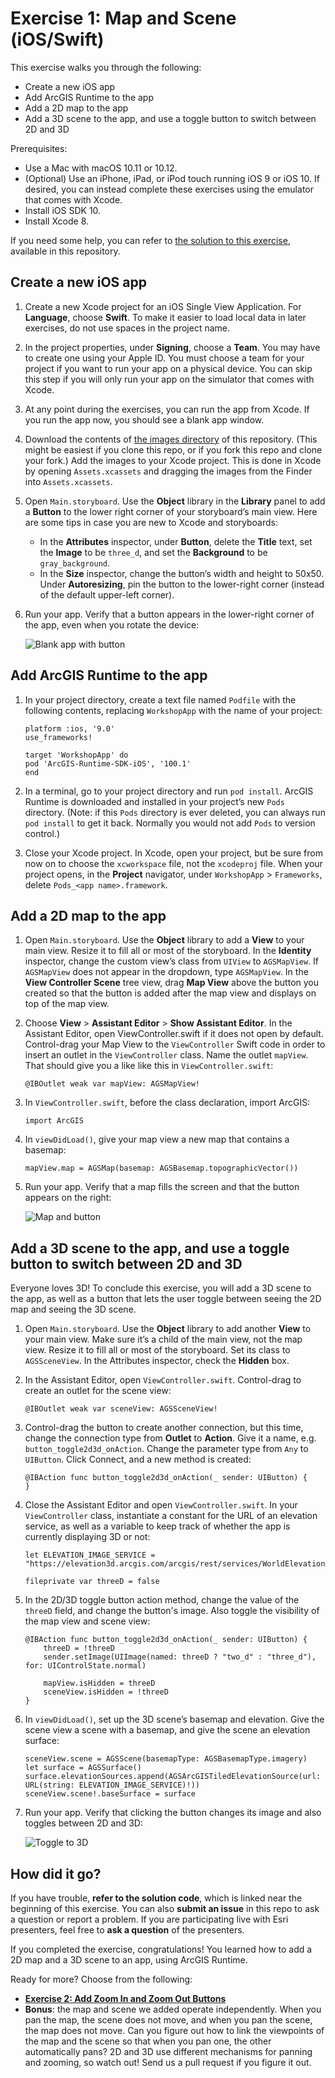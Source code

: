 # Exercise 1: Map and Scene (iOS/Swift)

This exercise walks you through the following:
- Create a new iOS app
- Add ArcGIS Runtime to the app
- Add a 2D map to the app
- Add a 3D scene to the app, and use a toggle button to switch between 2D and 3D

Prerequisites:
- Use a Mac with macOS 10.11 or 10.12.
- (Optional) Use an iPhone, iPad, or iPod touch running iOS 9 or iOS 10. If desired, you can instead complete these exercises using the emulator that comes with Xcode.
- Install iOS SDK 10.
- Install Xcode 8.

If you need some help, you can refer to [the solution to this exercise](../../../solutions/iOS/Swift/Ex1_MapAndScene), available in this repository.

## Create a new iOS app

1. Create a new Xcode project for an iOS Single View Application. For **Language**, choose **Swift**. To make it easier to load local data in later exercises, do not use spaces in the project name.

1. In the project properties, under **Signing**, choose a **Team**. You may have to create one using your Apple ID. You must choose a team for your project if you want to run your app on a physical device. You can skip this step if you will only run your app on the simulator that comes with Xcode. 

1. At any point during the exercises, you can run the app from Xcode. If you run the app now, you should see a blank app window.

1. Download the contents of [the images directory](../../../images) of this repository. (This might be easiest if you clone this repo, or if you fork this repo and clone your fork.) Add the images to your Xcode project. This is done in Xcode by opening `Assets.xcassets` and dragging the images from the Finder into `Assets.xcassets`.

1. Open `Main.storyboard`. Use the **Object** library in the **Library** panel to add a **Button** to the lower right corner of your storyboard’s main view. Here are some tips in case you are new to Xcode and storyboards:
    - In the **Attributes** inspector, under **Button**, delete the **Title** text, set the **Image** to be `three_d`, and set the **Background** to be `gray_background`.
    - In the **Size** inspector, change the button’s width and height to 50x50. Under **Autoresizing**, pin the button to the lower-right corner (instead of the default upper-left corner).

1. Run your app. Verify that a button appears in the lower-right corner of the app, even when you rotate the device:

    ![Blank app with button](01-blank-app-with-button.png)
    
## Add ArcGIS Runtime to the app

1. In your project directory, create a text file named `Podfile` with the following contents, replacing `WorkshopApp` with the name of your project:

    ```
    platform :ios, '9.0'
    use_frameworks!

    target 'WorkshopApp' do
    pod 'ArcGIS-Runtime-SDK-iOS', '100.1'
    end
    ```

1. In a terminal, go to your project directory and run `pod install`. ArcGIS Runtime is downloaded and installed in your project’s new `Pods` directory. (Note: if this `Pods` directory is ever deleted, you can always run `pod install` to get it back. Normally you would not add `Pods` to version control.)

1. Close your Xcode project. In Xcode, open your project, but be sure from now on to choose the `xcworkspace` file, not the `xcodeproj` file. When your project opens, in the **Project** navigator, under `WorkshopApp` > `Frameworks`, delete `Pods_<app name>.framework`.

## Add a 2D map to the app

1. Open `Main.storyboard`. Use the **Object** library to add a **View** to your main view. Resize it to fill all or most of the storyboard. In the **Identity** inspector, change the custom view’s class from `UIView` to `AGSMapView`. If `AGSMapView` does not appear in the dropdown, type `AGSMapView`. In the **View Controller Scene** tree view, drag **Map View** above the button you created so that the button is added after the map view and displays on top of the map view.

1. Choose **View** > **Assistant Editor** > **Show Assistant Editor**. In the Assistant Editor, open ViewController.swift if it does not open by default. Control-drag your Map View to the `ViewController` Swift code in order to insert an outlet in the `ViewController` class. Name the outlet `mapView`. That should give you a like like this in `ViewController.swift`:

    ```
    @IBOutlet weak var mapView: AGSMapView!
    ```

1. In `ViewController.swift`, before the class declaration, import ArcGIS:

    ```
    import ArcGIS
    ```

1. In `viewDidLoad()`, give your map view a new map that contains a basemap:

    ```
    mapView.map = AGSMap(basemap: AGSBasemap.topographicVector())
    ```

1. Run your app. Verify that a map fills the screen and that the button appears on the right:

    ![Map and button](02-map-and-button.png)
    
## Add a 3D scene to the app, and use a toggle button to switch between 2D and 3D

Everyone loves 3D! To conclude this exercise, you will add a 3D scene to the app, as well as a button that lets the user toggle between seeing the 2D map and seeing the 3D scene.

1. Open `Main.storyboard`. Use the **Object** library to add another **View** to your main view. Make sure it’s a child of the main view, not the map view. Resize it to fill all or most of the storyboard. Set its class to `AGSSceneView`. In the Attributes inspector, check the **Hidden** box.

1. In the Assistant Editor, open `ViewController.swift`. Control-drag to create an outlet for the scene view:

    ```
    @IBOutlet weak var sceneView: AGSSceneView!
    ```

1. Control-drag the button to create another connection, but this time, change the connection type from **Outlet** to **Action**. Give it a name, e.g. `button_toggle2d3d_onAction`. Change the parameter type from `Any` to `UIButton`. Click Connect, and a new method is created:

    ```
    @IBAction func button_toggle2d3d_onAction(_ sender: UIButton) {
    }
    ```

1. Close the Assistant Editor and open `ViewController.swift`. In your `ViewController` class, instantiate a constant for the URL of an elevation service, as well as a variable to keep track of whether the app is currently displaying 3D or not:

    ```
    let ELEVATION_IMAGE_SERVICE = "https://elevation3d.arcgis.com/arcgis/rest/services/WorldElevation3D/Terrain3D/ImageServer"

    fileprivate var threeD = false
    ```

1. In the 2D/3D toggle button action method, change the value of the `threeD` field, and change the button's image. Also toggle the visibility of the map view and scene view:

    ```
    @IBAction func button_toggle2d3d_onAction(_ sender: UIButton) {
        threeD = !threeD
        sender.setImage(UIImage(named: threeD ? "two_d" : "three_d"), for: UIControlState.normal)

        mapView.isHidden = threeD
        sceneView.isHidden = !threeD
    }
    ```

1. In `viewDidLoad()`, set up the 3D scene’s basemap and elevation. Give the scene view a scene with a basemap, and give the scene an elevation surface:

    ```
    sceneView.scene = AGSScene(basemapType: AGSBasemapType.imagery)
    let surface = AGSSurface()
    surface.elevationSources.append(AGSArcGISTiledElevationSource(url: URL(string: ELEVATION_IMAGE_SERVICE)!))
    sceneView.scene!.baseSurface = surface
    ```
    
1. Run your app. Verify that clicking the button changes its image and also toggles between 2D and 3D:
    
    ![Toggle to 3D](03-toggle-to-3d.jpg)
    
## How did it go?

If you have trouble, **refer to the solution code**, which is linked near the beginning of this exercise. You can also **submit an issue** in this repo to ask a question or report a problem. If you are participating live with Esri presenters, feel free to **ask a question** of the presenters.

If you completed the exercise, congratulations! You learned how to add a 2D map and a 3D scene to an app, using ArcGIS Runtime.

Ready for more? Choose from the following:

- [**Exercise 2: Add Zoom In and Zoom Out Buttons**](Exercise%202%20Zoom%20Buttons.md)
- **Bonus**: the map and scene we added operate independently. When you pan the map, the scene does not move, and when you pan the scene, the map does not move. Can you figure out how to link the viewpoints of the map and the scene so that when you pan one, the other automatically pans? 2D and 3D use different mechanisms for panning and zooming, so watch out! Send us a pull request if you figure it out.

